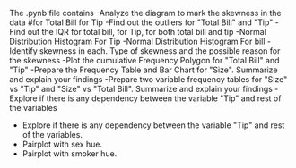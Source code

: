 The .pynb file contains
-Analyze the diagram to mark the skewness in the data
#for Total Bill for Tip
-Find out the outliers for "Total Bill" and "Tip"
-Find out the IQR for total bill, for Tip, for both total bill and tip
-Normal Distribution Histogram For Tip
-Normal Distribution Histogram For bill
-Identify skewness in each. Type of skewness and the possible reason for the skewness
-Plot the cumulative Frequency Polygon for "Total Bill" and "Tip"
-Prepare the Frequency Table and Bar Chart for "Size". Summarize and explain your findings
-Prepare two variable frequency tables for "Size" vs "Tip" and "Size" vs "Total Bill". Summarize and explain your findings
-Explore if there is any dependency between the variable "Tip" and rest of the variables


- Explore if there is any dependency between the variable "Tip" and rest of the variables.
- Pairplot with sex hue.
- Pairplot with smoker hue.
